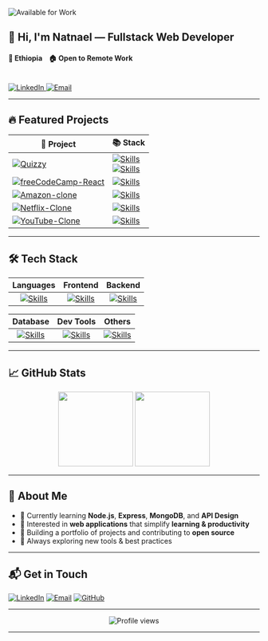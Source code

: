 ![Available for Work](https://img.shields.io/badge/Available%20for%20Work-Yes-brightgreen)

## 👋 Hi, I'm Natnael — Fullstack Web Developer

#### 📌 Ethiopia ‎ ‎ ‎ ‎ ‎ ‎ 🏠 Open to Remote Work

<br>

<a href="https://www.linkedin.com/in/natnael-getachew-b4a592341/" target="_blank">
    <img src="https://img.shields.io/badge/LinkedIn-0077B5?style=for-the-badge" alt="LinkedIn" />
</a>

<a href="mailto:natgech624@gmail.com" target="_blank">
    <img src="https://img.shields.io/badge/Email-D14836?style=for-the-badge" alt="Email" />
</a>

<br>

---

## 🔥 Featured Projects

| 🚀 Project                                                                                              | 📚 Stack                                                                                             |
|---------------------------------------------------------------------------------------------------------|--------------------------------------------------------------------------------------------------------|
| [![Quizzy](https://github-readme-stats.vercel.app/api/pin/?username=Eng-Natole&repo=quizzy-app&theme=dark&hide_border=true)](https://github.com/Eng-Natole/quizzy-app) | [![Skills](https://skillicons.dev/icons?i=react,nodejs,tailwind)](https://skillicons.dev) <br> [![Skills](https://skillicons.dev/icons?i=express,mongodb,vercel)](https://skillicons.dev) |
| [![freeCodeCamp-React](https://github-readme-stats.vercel.app/api/pin/?username=Eng-Natole&repo=freeCodeCamp-React&theme=dark&hide_border=true)](https://github.com/Eng-Natole/freeCodeCamp-React) | [![Skills](https://skillicons.dev/icons?i=react,js,html,css)](https://skillicons.dev) |
| [![Amazon-clone](https://github-readme-stats.vercel.app/api/pin/?username=Eng-Natole&repo=Amazon-clone&theme=dark&hide_border=true)](https://github.com/Eng-Natole/Amazon-clone) | [![Skills](https://skillicons.dev/icons?i=react,firebase,css)](https://skillicons.dev) |
| [![Netflix-Clone](https://github-readme-stats.vercel.app/api/pin/?username=Eng-Natole&repo=Netfilx-Clone&theme=dark&hide_border=true)](https://github.com/Eng-Natole/Netfilx-Clone) | [![Skills](https://skillicons.dev/icons?i=react,tailwind,api)](https://skillicons.dev) |
| [![YouTube-Clone](https://github-readme-stats.vercel.app/api/pin/?username=Eng-Natole&repo=Youtube-clone&theme=dark&hide_border=true)](https://github.com/Eng-Natole/Youtube-clone) | [![Skills](https://skillicons.dev/icons?i=react,css,api)](https://skillicons.dev) |

---

## 🛠️ Tech Stack

| **Languages** | **Frontend** | **Backend** |
|:-------------:|:------------:|:-----------:|
| [![Skills](https://skillicons.dev/icons?i=js,java,cpp,html,php,python)](https://skillicons.dev) | [![Skills](https://skillicons.dev/icons?i=react,tailwind,bootstrap,vite)](https://skillicons.dev) | [![Skills](https://skillicons.dev/icons?i=nodejs,express,firebase)](https://skillicons.dev) |

| **Database** | **Dev Tools** | **Others** |
|:------------:|:-------------:|:----------:|
| [![Skills](https://skillicons.dev/icons?i=mysql,mongodb)](https://skillicons.dev) | [![Skills](https://skillicons.dev/icons?i=git,vercel,figma)](https://skillicons.dev) | [![Skills](https://skillicons.dev/icons?i=npm,jquery)](https://skillicons.dev) |

---

## 📈 GitHub Stats

<div align="center">
  <img src="https://github-readme-stats.vercel.app/api/top-langs?username=Eng-Natole&layout=compact&theme=dark&hide_border=true&langs_count=8" height="150" />
  <img src="https://streak-stats.demolab.com?user=Eng-Natole&theme=dark&hide_border=true" height="150" />
</div>

---

## 💬 About Me

- 🌱 Currently learning **Node.js**, **Express**, **MongoDB**, and **API Design**
- 👀 Interested in **web applications** that simplify **learning & productivity**
- 🎯 Building a portfolio of projects and contributing to **open source**
- 🧠 Always exploring new tools & best practices

---

## 📬 Get in Touch

[![LinkedIn](https://img.shields.io/badge/LinkedIn-%230077B5.svg?style=for-the-badge&logo=linkedin&logoColor=white)](https://www.linkedin.com/in/natnael-getachew-b4a592341) 
[![Email](https://img.shields.io/badge/Email-D14836?style=for-the-badge&logo=gmail&logoColor=white)](mailto:natgech624@gmail.com) 
[![GitHub](https://img.shields.io/badge/GitHub-100000?style=for-the-badge&logo=github&logoColor=white)](https://github.com/Eng-Natole)

---

<p align="center">
  <img src="https://komarev.com/ghpvc/?username=eng-natole&label=Profile%20views&color=0e75b6&style=flat" alt="Profile views" />
</p>

---

